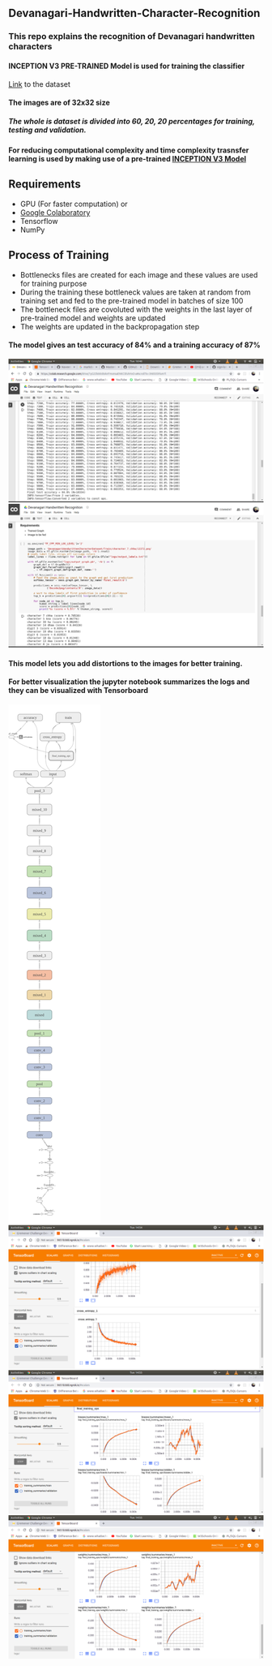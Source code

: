 ## Devanagari-Handwritten-Character-Recognition
### This repo explains the recognition of Devanagari handwritten characters
#### INCEPTION V3 PRE-TRAINED Model is used for training the classifier
[Link](https://archive.ics.uci.edu/ml/datasets/Devanagari+Handwritten+Character+Dataset#) to the dataset
#### The images are of 32x32 size
##### The whole is dataset is divided into 60, 20, 20 percentages for training, testing and validation.
#### For reducing computational complexity and time complexity trasnsfer learning is used by making use of a pre-trained [INCEPTION V3 Model](http://download.tensorflow.org/models/image/imagenet/inception-2015-12-05.tgz)

## Requirements
- GPU (For faster computation) or
- [Google Colaboratory](https://colab.research.google.com/drive/1yG2Zk66IdIoknFmsmsaENKCSfuhHxO-a)
- Tensorflow
- NumPy

## Process of Training

- Bottlenecks files are created for each image and these values are used for training purpose
- During the training these bottleneck values are taken at random from training set and fed to the pre-trained model in batches of size 100
- The bottleneck files are covoluted with the weights in the last layer of pre-trained model and weights are updated
- The weights are updated in the backpropagation step

#### The model gives an test accuracy of 84% and a training accuracy of 87%
![Training Accuracy Image](https://github.com/Naveen-Kolagani/Devanagari-Handwritten-Character-Recognition/blob/master/Accuracy.png)
![Predictions from the above model](https://github.com/Naveen-Kolagani/Devanagari-Handwritten-Character-Recognition/blob/master/Predictions.png)
#### This model lets you add distortions to the images for better training.
#### For better visualization the jupyter notebook summarizes the logs and they can be visualized with Tensorboard

![Network Model](https://github.com/Naveen-Kolagani/Naveen-Kolagani.github.io/blob/master/Network%20Model.png)
![Cross-Entropy](https://github.com/Naveen-Kolagani/Naveen-Kolagani.github.io/blob/master/cross-entropy.png)
![Summary 1](https://github.com/Naveen-Kolagani/Naveen-Kolagani.github.io/blob/master/summary-1.png)
![Summary 2](https://github.com/Naveen-Kolagani/Naveen-Kolagani.github.io/blob/master/summary-2.png)

